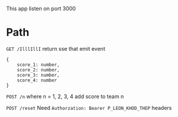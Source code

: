 This app listen on port 3000

# Path
`GET /IlllIllI`
return sse that emit event
```
{
    score_1: number,
    score_2: number,
    score_3: number,
    score_4: number
}
```

`POST /n` where n = 1, 2, 3, 4
add score to team n

`POST /reset`
Need `Authorzation: Bearer P_LEON_KHOD_THEP` headers
